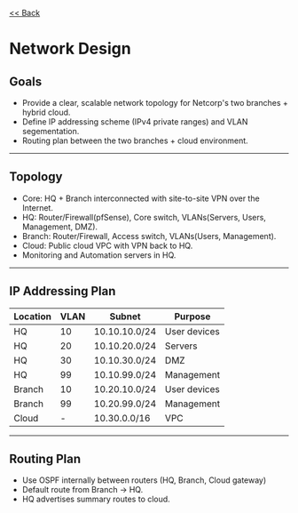 [<< Back](https://github.com/bbolislis/netcorp-network/tree/main)
# Network Design

## Goals
- Provide a clear, scalable network topology for Netcorp's two branches + hybrid cloud.
- Define IP addressing scheme (IPv4 private ranges) and VLAN segementation.
- Routing plan between the two branches + cloud environment.

---

## Topology
- Core: HQ + Branch interconnected with site-to-site VPN over the Internet.
- HQ: Router/Firewall(pfSense), Core switch, VLANs(Servers, Users, Management, DMZ).
- Branch: Router/Firewall, Access switch, VLANs(Users, Management).
- Cloud: Public cloud VPC with VPN back to HQ.
- Monitoring and Automation servers in HQ.

---

## IP Addressing Plan
| Location | VLAN | Subnet | Purpose |
|----------|------|--------|---------|
| HQ | 10 | 10.10.10.0/24 | User devices |
| HQ | 20 | 10.10.20.0/24 | Servers |
| HQ | 30 | 10.10.30.0/24 | DMZ |
| HQ | 99 | 10.10.99.0/24 | Management |
| Branch | 10 | 10.20.10.0/24 | User devices |
| Branch | 99 | 10.20.99.0/24 | Management |
| Cloud | - | 10.30.0.0/16 | VPC |

---

## Routing Plan
- Use OSPF internally between routers (HQ, Branch, Cloud gateway)
- Default route from Branch -> HQ.
- HQ advertises summary routes to cloud.
